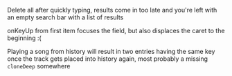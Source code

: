 Delete all after quickly typing, results come in too late and you're left with an empty search bar with a list of results

onKeyUp from first item focuses the field, but also displaces the caret to the beginning :(

Playing a song from history will result in two entries having the same key once the track gets placed into history again, most probably a missing `cloneDeep` somewhere
